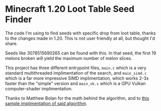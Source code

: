# Minecraft 1.20 Loot Table Seed Finder

The code I'm using to find seeds with specific drop from loot table, thanks to the changes made in 1.20. This is not user friendly at all, but thought I'd share.

Seeds like 3078515690265 can be found with this. In that seed, the first 19 melons broken will yield the maximum number of melon slices.

This project has three different entrypoint files, `main.c` which is a very standard multithreaded implimentation of the search, and `main_simd.c` which is a far more impressive SIMD implimentation, which works 2-3x faster than the "simple" version and `main_vk.c` which is a GPU Vulkan computer-shader implimentation. 

Thanks to Matthew Bolan for the math behind the algorithm, and to [this sample implimentation of said algorithm](https://gist.github.com/mjtb49/f3e01e3355178d2bb6c814606971c374).
